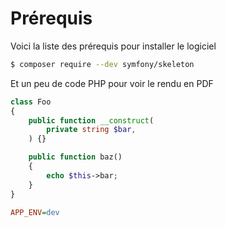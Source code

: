 # Prérequis

Voici la liste des prérequis pour installer le logiciel

```bash
$ composer require --dev symfony/skeleton
```

Et un peu de code PHP pour voir le rendu en PDF

```php
class Foo
{
    public function __construct(
        private string $bar,
    ) {}

    public function baz()
    {
        echo $this->bar;
    }
}
```

```ini
APP_ENV=dev
```
